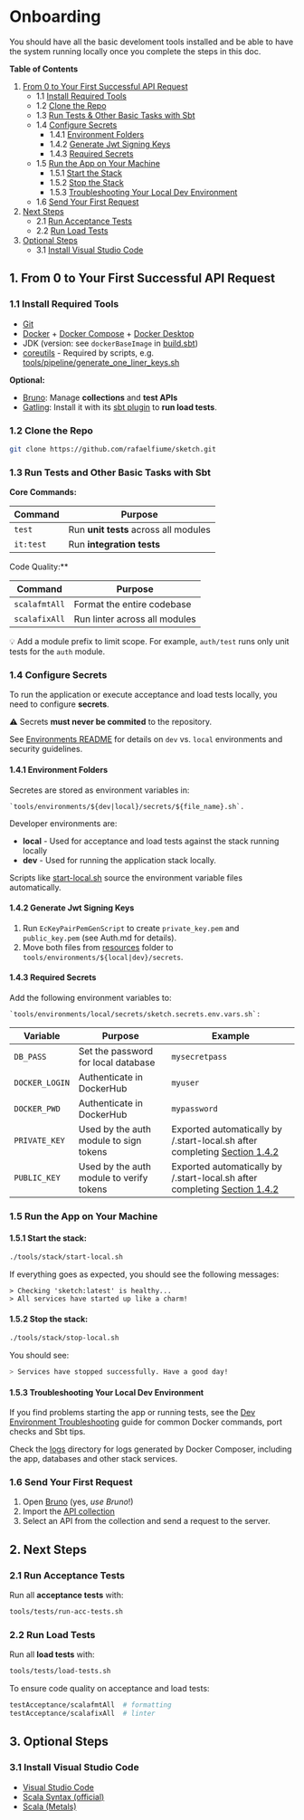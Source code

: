# Onboarding

You should have all the basic develoment tools installed and be able to have the system running locally once you complete the steps in this doc.

**Table of Contents**

1. [From 0 to Your First Successful API Request](#1-from-0-to-your-first-successful-api-request)
    - 1.1 [Install Required Tools](#12-install-required-tools)
    - 1.2 [Clone the Repo](#11-clone-the-repo)
    - 1.3 [Run Tests & Other Basic Tasks with Sbt](#13-run-tests-and-other-basic-tasks-with-sbt)
    - 1.4 [Configure Secrets](#14-configure-secrets)
       - 1.4.1 [Environment Folders](#141-environment-folders)
       - 1.4.2 [Generate Jwt Signing Keys](#142-generate-jwt-signing-keys)
       - 1.4.3 [Required Secrets](#143-required-secrets)
    - 1.5 [Run the App on Your Machine](#15-run-the-app-on-your-machine)
       - 1.5.1 [Start the Stack](#151-start-the-stack)
       - 1.5.2 [Stop the Stack](#152-stop-the-stack)
       - 1.5.3 [Troubleshooting Your Local Dev Environment](#153-troubleshooting-your-local-dev-environment)
    - 1.6 [Send Your First Request](#16-send-your-first-request)
2. [Next Steps](#2-next-steps)
    - 2.1 [Run Acceptance Tests](#21-run-acceptance-tests)
    - 2.2 [Run Load Tests](#22-run-load-tests)
3. [Optional Steps](#3-optional-steps)
    - 3.1 [Install Visual Studio Code](#31-install-visual-studio-code)


## 1. From 0 to Your First Successful API Request

### 1.1 Install Required Tools
    
* [Git](https://git-scm.com/)
* [Docker](https://www.docker.com/) + [Docker Compose](https://docs.docker.com/compose/) + [Docker Desktop](https://docs.docker.com/desktop/setup/install/linux/ubuntu/)
* JDK (version: see `dockerBaseImage` in [build.sbt](../build.sbt))
* [coreutils](https://www.gnu.org/software/coreutils/) - Required by scripts, e.g. [tools/pipeline/generate_one_liner_keys.sh](../tools/pipeline/generate_one_liner_keys.sh)

**Optional:**

* [Bruno](https://www.usebruno.com/downloads): Manage **collections** and **test APIs**
* [Gatling](https://docs.gatling.io/tutorials/scripting-intro/): Install it with its [sbt plugin](https://docs.gatling.io/integrations/build-tools/sbt-plugin/) to **run load tests**.

### 1.2 Clone the Repo

```bash
git clone https://github.com/rafaelfiume/sketch.git
```

### 1.3 Run Tests and Other Basic Tasks with Sbt

**Core Commands:**

| Command        | Purpose |
|----------------|---------|
| `test`         | Run **unit tests** across all modules |
| `it:test`      | Run **integration tests**             |

Code Quality:**

| Command         | Purpose |
|-----------------|---------|
| `scalafmtAll`   | Format the entire codebase |
| `scalafixAll`   | Run linter across all modules |

💡 Add a module prefix to limit scope. For example, `auth/test` runs only unit tests for the `auth` module.


### 1.4 Configure Secrets

To run the application or execute acceptance and load tests locally, you need to configure **secrets**.

⚠️ Secrets **must never be commited** to the repository.

See [Environments README](../../tools/environments/README.md) for details on `dev` vs. `local` environments and security guidelines.

#### 1.4.1 Environment Folders

Secretes are stored as environment variables in:

    `tools/environments/${dev|local}/secrets/${file_name}.sh`.

Developer environments are:
 - **local** - Used for acceptance and load tests against the stack running locally
 - **dev** - Used for running the application stack locally.

Scripts like [start-local.sh](../../tools/stack/start-local.sh) source the environment variable files automatically.

#### 1.4.2 Generate Jwt Signing Keys

1. Run `EcKeyPairPemGenScript` to create `private_key.pem` and `public_key.pem` (see Auth.md for details).
1. Move both files from [resources](../../auth/src/main/resources/) folder to `tools/environments/${local|dev}/secrets`.

#### 1.4.3 Required Secrets

Add the following environment variables to:

    `tools/environments/local/secrets/sketch.secrets.env.vars.sh`:

| Variable         | Purpose                                  | Example                           |
|------------------|------------------------------------------|-----------------------------------|
| `DB_PASS`        | Set the password for local database      | `mysecretpass`                    |
| `DOCKER_LOGIN`   | Authenticate in DockerHub                | `myuser`                          |
| `DOCKER_PWD`     | Authenticate in DockerHub                | `mypassword`                      |
| `PRIVATE_KEY`    | Used by the auth module to sign tokens   | Exported automatically by /.start-local.sh after completing [Section 1.4.2](#142-generate-keys) |
| `PUBLIC_KEY`     | Used by the auth module to verify tokens | Exported automatically by /.start-local.sh after completing [Section 1.4.2](#142-generate-keys) |


### 1.5 Run the App on Your Machine

#### 1.5.1 Start the stack:

```bash
./tools/stack/start-local.sh
```

If everything goes as expected, you should see the following messages:
```
> Checking 'sketch:latest' is healthy...
> All services have started up like a charm!
```

#### 1.5.2 Stop the stack:

```bash
./tools/stack/stop-local.sh
```

You should see:
```bash
> Services have stopped successfully. Have a good day!
```

#### 1.5.3 Troubleshooting Your Local Dev Environment

If you find problems starting the app or running tests, see the [Dev Environment Troubleshooting](Local-Troubleshooting.md) guide for common Docker commands, port checks and Sbt tips.

Check the [logs](/tools/stack/logs/) directory for logs generated by Docker Composer, including the app, databases and other stack services.


### 1.6 Send Your First Request

1. Open [Bruno](https://www.usebruno.com/) (yes, *use Bruno*!)
1. Import the [API collection](/docs/Sketch/)
1. Select an API from the collection and send a request to the server.


## 2. Next Steps

### 2.1 Run Acceptance Tests

Run all **acceptance tests** with:
```bash
tools/tests/run-acc-tests.sh
```

### 2.2 Run Load Tests

Run all **load tests** with:
```bash
tools/tests/load-tests.sh
```

To ensure code quality on acceptance and load tests:
```bash
testAcceptance/scalafmtAll  # formatting
testAcceptance/scalafixAll  # linter
```

## 3. Optional Steps

### 3.1 Install Visual Studio Code

* [Visual Studio Code](https://code.visualstudio.com/)
* [Scala Syntax (official)](https://marketplace.visualstudio.com/items?itemName=scala-lang.scala)
* [Scala (Metals)](https://marketplace.visualstudio.com/items?itemName=scalameta.metals)

